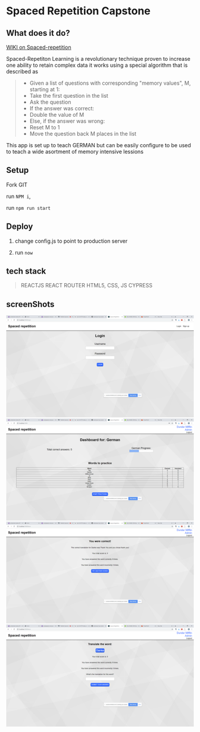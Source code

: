 # Spaced Repetition Capstone

## What does it do?
[WIKI on Spaced-repetition](https://en.wikipedia.org/wiki/Spaced_repetition)

Spaced-Repetiton Learning is a revolutionary technique proven to increase one ability to retain complex data
it works using a special algorithm that is described as 
> - Given a list of questions with corresponding "memory values", M, starting at 1:
> - Take the first question in the list
> - Ask the question
>- If the answer was correct:
>- Double the value of M
>- Else, if the answer was wrong:
> - Reset M to 1
>- Move the question back M places in the list

This app is set up to teach GERMAN but can be easily configure to be used to teach a wide asortment of memory intensive lessions


## Setup

Fork GIT

run `NPM i`,

run `npm run start`

## Deploy
1) change config.js to point to production server

2) run `now`

## tech stack
>REACTJS
>REACT ROUTER
>HTML5, CSS, JS
>CYPRESS
## screenShots

![login](https://github.com/thinkful-ei-emu/Spaced-Repetition-Client-Corey-David/blob/master/Screenshots/login.PNG)
![dashboard](https://github.com/thinkful-ei-emu/Spaced-Repetition-Client-Corey-David/blob/master/Screenshots/dashboard.PNG)
![feedback](https://github.com/thinkful-ei-emu/Spaced-Repetition-Client-Corey-David/blob/master/Screenshots/feedback.PNG)
![learningpage](https://github.com/thinkful-ei-emu/Spaced-Repetition-Client-Corey-David/blob/master/Screenshots/learningpage.PNG)



